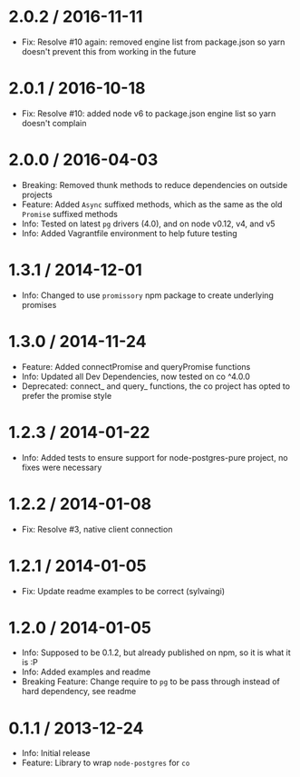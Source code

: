 2.0.2 / 2016-11-11
==================

 * Fix: Resolve #10 again: removed engine list from package.json so yarn doesn't prevent this from working in the future


2.0.1 / 2016-10-18
==================

 * Fix: Resolve #10: added node v6 to package.json engine list so yarn doesn't complain

2.0.0 / 2016-04-03
==================

 * Breaking: Removed thunk methods to reduce dependencies on outside projects
 * Feature: Added `Async` suffixed methods, which as the same as the old `Promise`
   suffixed methods
 * Info: Tested on latest `pg` drivers (4.0), and on node v0.12, v4, and v5
 * Info: Added Vagrantfile environment to help future testing

1.3.1 / 2014-12-01
==================

 * Info: Changed to use `promissory` npm package to create underlying promises

1.3.0 / 2014-11-24
==================

 * Feature: Added connectPromise and queryPromise functions
 * Info: Updated all Dev Dependencies, now tested on co ^4.0.0
 * Deprecated: connect_ and query_ functions, the co project has opted to prefer the promise style

1.2.3 / 2014-01-22
==================

 * Info: Added tests to ensure support for node-postgres-pure project, no fixes were necessary


1.2.2 / 2014-01-08
==================

 * Fix: Resolve #3, native client connection

1.2.1 / 2014-01-05
==================

 * Fix: Update readme examples to be correct (sylvaingi)

1.2.0 / 2014-01-05
==================

 * Info: Supposed to be 0.1.2, but already published on npm, so it is what it is :P
 * Info: Added examples and readme
 * Breaking Feature: Change require to `pg` to be pass through instead of hard dependency, see readme

0.1.1 / 2013-12-24
==================

 * Info: Initial release
 * Feature: Library to wrap `node-postgres` for `co`
